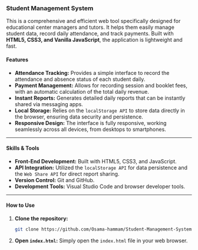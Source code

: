 ### Student Management System

This is a comprehensive and efficient web tool specifically designed for educational center managers and tutors. It helps them easily manage student data, record daily attendance, and track payments. Built with **HTML5, CSS3, and Vanilla JavaScript**, the application is lightweight and fast.

#### Features

  * **Attendance Tracking:** Provides a simple interface to record the attendance and absence status of each student daily.
  * **Payment Management:** Allows for recording session and booklet fees, with an automatic calculation of the total daily revenue.
  * **Instant Reports:** Generates detailed daily reports that can be instantly shared via messaging apps.
  * **Local Storage:** Relies on the `localStorage API` to store data directly in the browser, ensuring data security and persistence.
  * **Responsive Design:** The interface is fully responsive, working seamlessly across all devices, from desktops to smartphones.

-----

#### Skills & Tools

  * **Front-End Development:** Built with HTML5, CSS3, and JavaScript.
  * **API Integration:** Utilized the `localStorage API` for data persistence and the `Web Share API` for direct report sharing.
  * **Version Control:** Git and GitHub.
  * **Development Tools:** Visual Studio Code and browser developer tools.

-----

#### How to Use

1.  **Clone the repository:**
    ```bash
    git clone https://github.com/Osama-hammam/Student-Management-System-Project.git
    ```
2.  **Open `index.html`:** Simply open the `index.html` file in your web browser.
